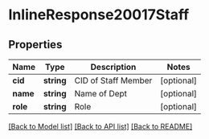 # InlineResponse20017Staff

## Properties
Name | Type | Description | Notes
------------ | ------------- | ------------- | -------------
**cid** | **string** | CID of Staff Member | [optional] 
**name** | **string** | Name of Dept | [optional] 
**role** | **string** | Role | [optional] 

[[Back to Model list]](../README.md#documentation-for-models) [[Back to API list]](../README.md#documentation-for-api-endpoints) [[Back to README]](../README.md)


